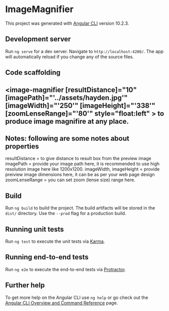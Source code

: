 # ImageMagnifier

This project was generated with [Angular CLI](https://github.com/angular/angular-cli) version 10.2.3.

## Development server

Run `ng serve` for a dev server. Navigate to `http://localhost:4200/`. The app will automatically reload if you change any of the source files.

## Code scaffolding

## <image-magnifier [resultDistance]="10" [imagePath]="'../assets/hayden.jpg'" [imageWidth]="'250'" [imageHeight]="'338'"  [zoomLenseRange]="'80'"  style="float:left" ></image-magnifier> to produce image magnifire at any place.

## Notes: following are some notes about properties
resultDistance = to give distance to result box from the preview image
imagePath = provide your image path here, it is recommended to use high resolution image here like 1200x1200.
imageWidth, imageHeight = provide preiview image dimensions here, it can be as per your web page design
zoomLenseRange = you can set zoom (lense size) range here. 


## Build

Run `ng build` to build the project. The build artifacts will be stored in the `dist/` directory. Use the `--prod` flag for a production build.

## Running unit tests

Run `ng test` to execute the unit tests via [Karma](https://karma-runner.github.io).

## Running end-to-end tests

Run `ng e2e` to execute the end-to-end tests via [Protractor](http://www.protractortest.org/).

## Further help

To get more help on the Angular CLI use `ng help` or go check out the [Angular CLI Overview and Command Reference](https://angular.io/cli) page.
